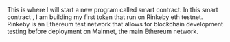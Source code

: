 This is where I will start a new program called smart contract. In this smart contract , I am building my first token that run on Rinkeby eth testnet.
Rinkeby is an Ethereum test network that allows for blockchain development testing before deployment on Mainnet, the main Ethereum network. 
